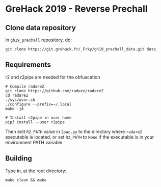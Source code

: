 # GreHack 2019 - Reverse Prechall

## Clone data repository

In `gh19_prechall` repository, do:

```
git clone https://git.grehack.fr/_Frky/gh19_prechall_data.git data

```

## Requirements

r2 and r2pipe are needed for the obfuscation

```
# Compile radare2
git clone https://github.com/radare/radare2
cd radare2
./sys/user.sh
./configure --prefix=~/.local
make -j4

# Install r2pipe in user home
pip3 install --user r2pipe
```

Then edit `R2_PATH` value in `2pac.py` to the directory where `radare2` executable
is located, or set `R2_PATH` to `None` if the executable is in your environment
PATH variable.


## Building

Type in, at the root directory:

```
make clean && make
```
